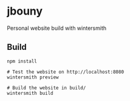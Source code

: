 # jbouny
Personal website build with wintersmith

## Build

```
npm install

# Test the website on http://localhost:8080
wintersmith preview

# Build the website in build/
wintersmith build
```
